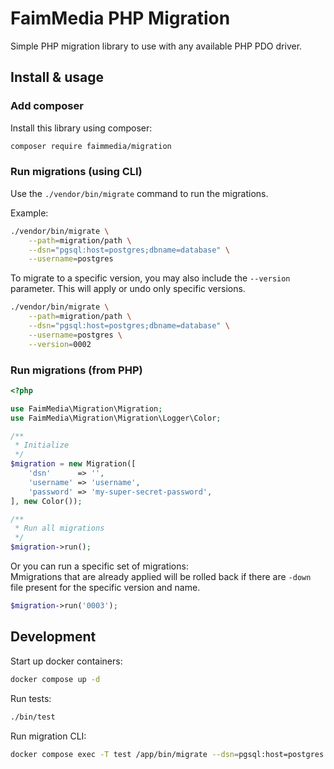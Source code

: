 # FaimMedia PHP Migration

Simple PHP migration library to use with any available PHP PDO driver.

## Install & usage

### Add composer

Install this library using composer:

```bash
composer require faimmedia/migration
```

### Run migrations (using CLI)

Use the `./vendor/bin/migrate` command to run the migrations.

Example:

```bash
./vendor/bin/migrate \
	--path=migration/path \
	--dsn="pgsql:host=postgres;dbname=database" \
	--username=postgres
```

To migrate to a specific version, you may also include the `--version` parameter. This will apply or undo only specific versions.

```bash
./vendor/bin/migrate \
	--path=migration/path \
	--dsn="pgsql:host=postgres;dbname=database" \
	--username=postgres \
	--version=0002
```

### Run migrations (from PHP)

```php
<?php

use FaimMedia\Migration\Migration;
use FaimMedia\Migration\Migration\Logger\Color;

/**
 * Initialize
 */
$migration = new Migration([
	'dsn'      => '',
	'username' => 'username',
	'password' => 'my-super-secret-password',
], new Color());

/**
 * Run all migrations
 */
$migration->run();
```

Or you can run a specific set of migrations:  
Mmigrations that are already applied will be rolled back if there are `-down` file present for the specific version and name.

```php
$migration->run('0003');
```

## Development

Start up docker containers:

```bash
docker compose up -d
```

Run tests:

```bash
./bin/test
```

Run migration CLI:

```bash
docker compose exec -T test /app/bin/migrate --dsn=pgsql:host=postgres --username=migrate-test --path=/app/test/sql
```
